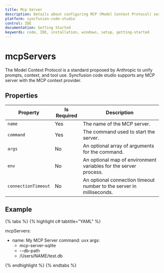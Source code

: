 ```yaml
---
title: Mcp Server
description: Details about configuring MCP (Model Context Protocol) servers that can be used as context providers in Syncfusion code studio IDE.
platform: syncfusion-code-studio
control: IDE
documentation: Getting Started
keywords: code, IDE, installation, windows, setup, getting-started
---
```


# mcpServers

The Model Context Protocol is a standard proposed by Anthropic to unify prompts, context, and tool use. Syncfusion code studio supports any MCP server with the MCP context provider.

## Properties

<table>
  <thead>
    <tr>
      <th>Property</th>
      <th>Is Required</th>
      <th>Description</th>
    </tr>
  </thead>
  <tr>
    <td><code>name</code></td>
    <td>Yes</td>
    <td>The name of the MCP server.</td>
  </tr>
  <tr>
    <td><code>command</code></td>
    <td>Yes</td>
    <td>The command used to start the server.</td>
  </tr>
  <tr>
    <td><code>args</code></td>
    <td>No</td>
    <td>An optional array of arguments for the command.</td>
  </tr>
  <tr>
    <td><code>env</code></td>
    <td>No</td>
    <td>An optional map of environment variables for the server process.</td>
  </tr>
  <tr>
    <td><code>connectionTimeout</code></td>
    <td>No</td>
    <td>An optional connection timeout number to the server in milliseconds.</td>
  </tr>
</table>


## Example

{% tabs %}
{% highlight c# tabtitle="YAML" %}

mcpServers:
  - name: My MCP Server
    command: uvx
    args:
      - mcp-server-sqlite
      - --db-path
      - /Users/NAME/test.db
      
{% endhighlight %}
{% endtabs %}